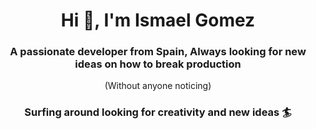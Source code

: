 <h1 align="center">Hi 👋, I'm Ismael Gomez</h1>
<h3 align="center">A passionate developer from Spain, Always looking for new ideas on how to break production</h3>
<p align="center">(Without anyone noticing)</p>
<h3 align="center">Surfing around looking for creativity and new ideas 🏄</h3>

<!--
**ismaelgo97/ismaelgo97** is a ✨ _special_ ✨ repository because its `README.md` (this file) appears on your GitHub profile.

Here are some ideas to get you started:

- 🔭 I’m currently working on ...
- 🌱 I’m currently learning ...
- 👯 I’m looking to collaborate on ...
- 🤔 I’m looking for help with ...
- 💬 Ask me about ...
- 📫 How to reach me: ...
- 😄 Pronouns: ...
- ⚡ Fun fact: ...
-->
